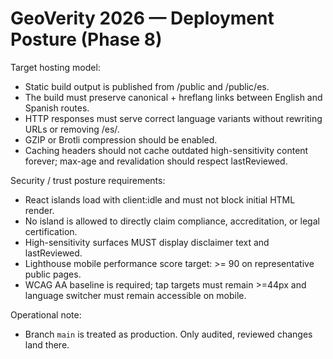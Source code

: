 # GeoVerity 2026 — Deployment Posture (Phase 8)

Target hosting model:
- Static build output is published from /public and /public/es.
- The build must preserve canonical + hreflang links between English and Spanish routes.
- HTTP responses must serve correct language variants without rewriting URLs or removing /es/.
- GZIP or Brotli compression should be enabled.
- Caching headers should not cache outdated high-sensitivity content forever; max-age and revalidation should respect lastReviewed.

Security / trust posture requirements:
- React islands load with client:idle and must not block initial HTML render.
- No island is allowed to directly claim compliance, accreditation, or legal certification.
- High-sensitivity surfaces MUST display disclaimer text and lastReviewed.
- Lighthouse mobile performance score target: >= 90 on representative public pages.
- WCAG AA baseline is required; tap targets must remain >=44px and language switcher must remain accessible on mobile.

Operational note:
- Branch `main` is treated as production. Only audited, reviewed changes land there.
